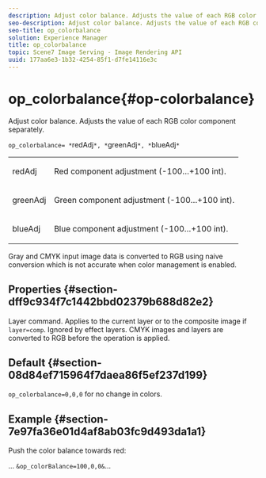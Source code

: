 ```yaml
---
description: Adjust color balance. Adjusts the value of each RGB color component separately.
seo-description: Adjust color balance. Adjusts the value of each RGB color component separately.
seo-title: op_colorbalance
solution: Experience Manager
title: op_colorbalance
topic: Scene7 Image Serving - Image Rendering API
uuid: 177aa6e3-1b32-4254-85f1-d7fe14116e3c
---
```


# op_colorbalance{#op-colorbalance}

Adjust color balance. Adjusts the value of each RGB color component separately.

 `op_colorbalance= *`redAdj`*, *`greenAdj`*, *`blueAdj`*`

<table id="simpletable_BBDAA6FE9A0E48E3BD8304BDED776713"> 
 <tr class="strow"> 
  <td class="stentry"> <p><span class="varname"> redAdj</span> </p></td> 
  <td class="stentry"> <p>Red component adjustment (-100…+100 int). </p></td> 
 </tr> 
 <tr class="strow"> 
  <td class="stentry"> <p><span class="varname"> greenAdj</span> </p></td> 
  <td class="stentry"> <p>Green component adjustment (-100…+100 int). </p></td> 
 </tr> 
 <tr class="strow"> 
  <td class="stentry"> <p><span class="varname"> blueAdj</span> </p></td> 
  <td class="stentry"> <p>Blue component adjustment (-100…+100 int). </p></td> 
 </tr> 
</table>

Gray and CMYK input image data is converted to RGB using naive conversion which is not accurate when color management is enabled.

## Properties {#section-dff9c934f7c1442bbd02379b688d82e2}

Layer command. Applies to the current layer or to the composite image if `layer=comp`. Ignored by effect layers. CMYK images and layers are converted to RGB before the operation is applied.

## Default {#section-08d84ef715964f7daea86f5ef237d199}

`op_colorbalance=0,0,0` for no change in colors.

## Example {#section-7e97fa36e01d4af8ab03fc9d493da1a1}

Push the color balance towards red:

… `&op_colorBalance=100,0,0&`… 
